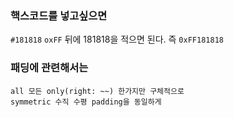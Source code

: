 

  ###  핵스코드를 넣고싶으면
`#181818`
`oxFF` 뒤에 181818을 적으면 된다. 즉 `0xFF181818`


### 패딩에 관련해서는
    all 모든 only(right: ~~) 한가지만 구체적으로 
    symmetric 수직 수평 padding을 동일하게 